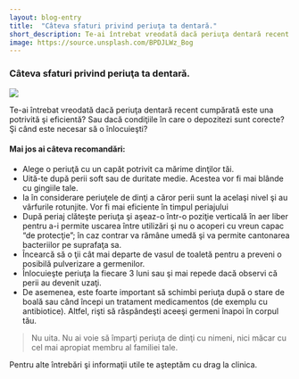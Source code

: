```yaml
---
layout: blog-entry
title:  "Câteva sfaturi privind periuţa ta dentară."
short_description: Te-ai întrebat vreodată dacă periuţa dentară recent cumpărată este una potrivită şi eficientă?
image: https://source.unsplash.com/BPDJLWz_Bog
---
```


### Câteva sfaturi privind periuţa ta dentară.

![](https://source.unsplash.com/BPDJLWz_Bog)

Te-ai întrebat vreodată dacă periuţa dentară recent cumpărată este una potrivită şi eficientă?
Sau dacă condiţiile în care o depozitezi sunt corecte? Şi când este necesar să o înlocuieşti?

#### Mai jos ai câteva recomandări:

* Alege o periuţă cu un capăt potrivit ca mărime dinţilor tăi.
* Uită-te după perii soft sau de duritate medie. Acestea vor fi mai blânde cu gingiile tale.
* Ia în considerare periuţele de dinţi a căror perii sunt la acelaşi nivel şi au vârfurile
  rotunjite. Vor fi mai eficiente în timpul periajului
* După periaj clăteşte periuţa şi aşeaz-o într-o poziţie verticală în aer liber pentru a-i
  permite uscarea între utilizări şi nu o acoperi cu vreun capac “de protecţie”; în caz
  contrar va rămâne umedă şi va permite cantonarea bacteriilor pe suprafaţa sa.
* Încearcă să o ţii cât mai departe de vasul de toaletă pentru a preveni o posibilă
  pulverizare a germenilor.
* Înlocuieşte periuţa la fiecare 3 luni sau şi mai repede dacă observi că perii au devenit
  uzaţi.
* De asemenea, este foarte important să schimbi periuţa după o stare de boală sau
  când începi un tratament medicamentos (de exemplu cu antibiotice). Altfel, rişti să
  răspândeşti aceeşi germeni înapoi în corpul tău.

>Nu uita. Nu ai voie să împarţi periuţa de dinţi cu nimeni, nici măcar cu cel mai apropiat
membru al familiei tale.

Pentru alte întrebări şi informaţii utile te aşteptăm cu drag la clinica.